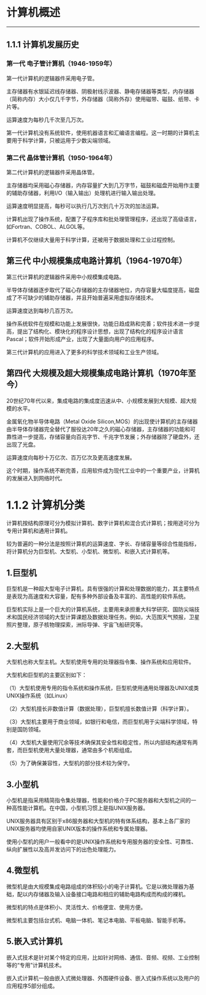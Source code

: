 # 计算机概述 

------

## 1.1.1 计算机发展历史

### 第一代 电子管计算机（1946-1959年）

第一代计算机的逻辑器件采用电子管。

主存储器有水银延迟线存储器、阴极射线示波器、静电存储器等类型，内存储器（简称内存）大小仅几千字节，外存储器（简称外存）使用磁带、磁鼓、纸带、卡片等。

运算速度为每秒几千次至几万次。

第一代计算机没有系统软件，使用机器语言和汇编语言编程。这一时期的计算机主要用于科学计算，只被运用于少数尖端领域。

### 第二代 晶体管计算机（1950-1964年）

第二代计算机的逻辑器件采用晶体管。

主存储器均采用磁心存储器，内存容量扩大到几万字节，磁鼓和磁盘开始用作主要的辅助存储器，利用I/O（输入输出）处理机进行输入输出处理。

运算速度明显提高，每秒可以执行几万次到几十万次的加法运算。

计算机出现了操作系统，配置了子程序库和批处理管理程序，还出现了高级语言，如Fortran、COBOL、ALGOL等。

计算机不仅继续大量用于科学计算，还被用于数据处理和工业过程控制。

## 第三代 中小规模集成电路计算机（1964-1970年）

第三代计算机的逻辑器件采用中小规模集成电路。

半导体存储器逐步取代了磁心存储器的主存储器地位，内存容量大幅度提高，磁盘成了不可缺少的辅助存储器，并且开始普遍采用虚拟存储技术。

运算速度达到每秒几百万次。

操作系统软件在规模和功能上发展很快，功能日趋成熟和完善；软件技术进一步提高，提出了结构化、模块化的程序设计思想，出现了结构化的程序设计语言Pascal；软件开始形成产业，出现了大量面向用户的应用程序。

第三代计算机的应用进入了更多的科学技术领域和工业生产领域。

## 第四代 大规模及超大规模集成电路计算机（1970年至今）

20世纪70年代以来，集成电路的集成度迅速从中、小规模发展到大规模、超大规模的水平。

金属氧化物半导体电路（Metal Oxide Silicon,MOS）的出现使计算机的主存储器由半导体存储器完全替代了服役达20年之久的磁心存储器，主存储器的功能和可靠性进一步提高，存储容量向百兆字节、千兆字节发展；外存储器除了硬盘外，还出现了光盘。

运算速度向每秒十万亿次、百万亿次及更高速度发展。

这个时期，操作系统不断完善，应用软件成为现代工业中的一个重要产业，计算机的发展进入到网络时代。

# 1.1.2 计算机分类

计算机按结构原理可分为模拟计算机、数字计算机和混合式计算机；按用途可分为专用计算机和通用计算机。

较为普遍的一种分法是按照计算机的运算速度、字长、存储容量等综合性能指标，将计算机分为巨型机、大型机、小型机、微型机、和嵌入式计算机等。

## **1.巨型机**

巨型机是一种超大型电子计算机，具有很强的计算和处理数据的能力，其主要特点是表现为高速度和大容量，配有多种外部设备及丰富的、高性能的软件系统。

巨型机实际上是一个巨大的计算机系统，主要用来承担重大科学研究、国防尖端技术和国民经济领域的大型计算课题及数据处理任务。例如，大范围天气预报，卫星照片整理，原子核物理探索，洲际导弹、宇宙飞船研究等。

## **2.大型机**

大型机也称大型主机。大型机使用专用的处理器指令集、操作系统和应用软件。

大型机和巨型机的主要区别如下：

（1）大型机使用专用的指令系统和操作系统，巨型机使用通用处理器及UNIX或类UNIX操作系统（如Linux）

（2）大型机擅长非数值计算（数据处理），巨型机擅长数值计算（科学计算）。

（3）大型机主要用于商业领域，如银行和电信，而巨型机用于尖端科学领域，特别是国防领域。

（4）大型机大量使用冗余等技术确保其安全性和稳定性，所以内部结构通常有两套，而巨型机使用大量处理器，通常由多个机柜组成。

（5）为了确保兼容性，大型机的部分技术较为保守。

## **3.小型机**

小型机是指采用精简指令集处理器，性能和价格介于PC服务器和大型机之间的一种高性能计算机。在中国，小型机习惯上是指UNIX服务器。

UNIX服务器具有区别于x86服务器和大型机的特有体系结构，基本上各厂家的UNIX服务器均使用自家UNIX版本的操作系统和专属处理器。

使用小型机的用户一般看中的是UNIX操作系统和专用服务器的安全性、可靠性、纵向扩展性以及高并发访问下的出色处理能力。

## **4.微型机**

微型机是由大规模集成电路组成的体积较小的电子计算机。它是以微处理器为基础，配以内存储器及输入设备接口电路和相应的辅助电路构成而构成的裸机。

微型机的特点是体积小、灵活性大、价格便宜、使用方便。

微型机主要包括台式机、电脑一体机、笔记本电脑、平板电脑、智能手机等。

## **5.嵌入式计算机**

嵌入式技术是针对某个特定的应用，比如针对网络、通信、音频、视频、工业控制等的“专用”计算机技术。

嵌入式计算机一般由嵌入式微处理器、外围硬件设备、嵌入式操作系统以及用户的应用程序5部分组成。